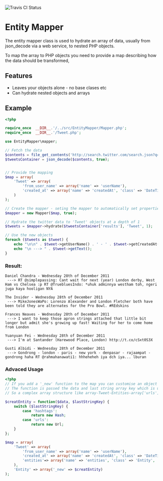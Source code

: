 ![Travis CI Status](https://secure.travis-ci.org/jcleveley/EntityMapper.png)

# Entity Mapper

The entity mapper class is used to hydrate an array of data, usually from json_decode via a web service, to nested PHP objects.

To map the array to PHP objects you need to provide a map describing how the data should be transformed,

## Features

* Leaves your objects alone - no base clases etc
* Can hydrate nested objects and arrays

## Example

```php
<?php

require_once  __DIR__.'/../src/EntityMapper/Mapper.php';
require_once  __DIR__.'/Tweet.php';

use EntityMapper\mapper;

// Fetch the data
$contents = file_get_contents('http://search.twitter.com/search.json?q=london&rpp=5');
$tweetsContainer = json_decode($contents, true);


// Provide the mapping
$map = array(
    'Tweet' => array(
        'from_user_name' => array('name' => 'userName'),
        'created_at' => array('name' => 'createdAt', 'class' => 'DateTime')
    )
);

// Create the mapper - seting the mapper to automatically set properties of the same name
$mapper = new Mapper($map, true);

// Hydrate the twitter data to 'Tweet' objects at a depth of 1
$tweets = $mapper->hydrate($tweetsContainer['results'], 'Tweet', 1);

// Use the new objects
foreach ($tweets as $tweet) {
    echo "\n\n" . $tweet->getUserName() . ' - ' . $tweet->getCreatedAt() ;
    echo "\n ---> " . $tweet->getText();
}
```
### Result:
```
Daniel Chandra - Wednesday 28th of December 2011
 ---> RT @simplepassing: Cant wait for next (year) London derby, West Ham vs Chelsea :p RT @TruebluesIndo: *uhuk adminnya westham toh, ngeri juga kaya hooligan NYA

The Insider - Wednesday 28th of December 2011
 ---> MikeJonesWaPo: Lorenzo Alexander and London Fletcher both have been told they are alternates for the Pro Bowl. #REdskins

Frances Neaves - Wednesday 28th of December 2011
 ---> I want to keep those apron strings attached that little bit longer but admit she's growing up fast! Waiting for her to come home from London

Yuanyuan Fei - Wednesday 28th of December 2011
 ---> I'm at Santander (Harewood Place, London) http://t.co/cSxt0S3X

Gusti Albidi - Wednesday 28th of December 2011
 ---> Gondrong - london - paris - new york - denpasar - rajaampat - gondrong haha RT @rahmahanawati1: hhheheheh iya dch iya... lburan
```

### Advaced Usage

```php
<?php
// If you add a '_new' function to the map you can customise an object's creation.
// The function is passed the data and last string array key which is usefiul for deciding what object to create.
// So a complex array structure like array-Tweet-Entities-array['urls']-array-url can be hydrated pretty easily.

$creatEntity = function($data, $lastStringKey) {
    switch ($lastStringKey) {
        case 'hashtags':
            return new Hash;
        case 'urls':
            return new Url;
    }
};

$map = array(
    'Tweet' => array(
        'from_user_name' => array('name' => 'userName'),
        'created_at' => array('name' => 'createdAt', 'class' => 'DateTime'),
        'entities'=> array('name' => 'entities', 'class' => 'Entity', 'depth' => 2)
    ),
    'Entity' => array('_new' => $creatEntity)
);
```